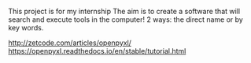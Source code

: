 This project is for my internship
The aim is to create a software that will search and execute tools in the computer!
2 ways: the direct name or by key words.

http://zetcode.com/articles/openpyxl/
https://openpyxl.readthedocs.io/en/stable/tutorial.html

